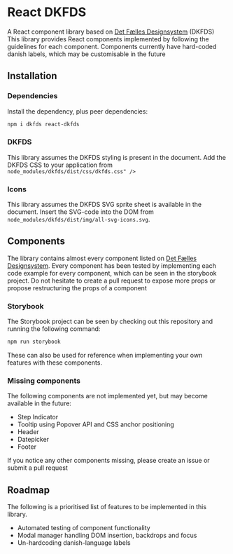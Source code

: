 # React DKFDS
A React component library based on [Det Fælles Designsystem](https://designsystem.dk) (DKFDS)
This library provides React components implemented by following the guidelines for each component.
Components currently have hard-coded danish labels, which may be customisable in the future

## Installation

### Dependencies
Install the dependency, plus peer dependencies:
```bash
npm i dkfds react-dkfds
```

### DKFDS
This library assumes the DKFDS styling is present in the document. Add the DKFDS CSS to your application from ``node_modules/dkfds/dist/css/dkfds.css" />``

### Icons
This library assumes the DKFDS SVG sprite sheet is available in the document. Insert the SVG-code into the DOM from ``node_modules/dkfds/dist/img/all-svg-icons.svg``.

## Components
The library contains almost every component listed on [Det Fælles Designsystem](https://designsystem.dk).
Every component has been tested by implementing each code example for every component, which can be seen in the storybook project.
Do not hesitate to create a pull request to expose more props or propose restructuring the props of a component

### Storybook
The Storybook project can be seen by checking out this repository and running the following command:
```bash
npm run storybook
```
These can also be used for reference when implementing your own features with these components.

### Missing components
The following components are not implemented yet, but may become available in the future:
- Step Indicator
- Tooltip using Popover API and CSS anchor positioning
- Header
- Datepicker
- Footer

If you notice any other components missing, please create an issue or submit a pull request

## Roadmap
The following is a prioritised list of features to be implemented in this library. 
- Automated testing of component functionality
- Modal manager handling DOM insertion, backdrops and focus
- Un-hardcoding danish-language labels